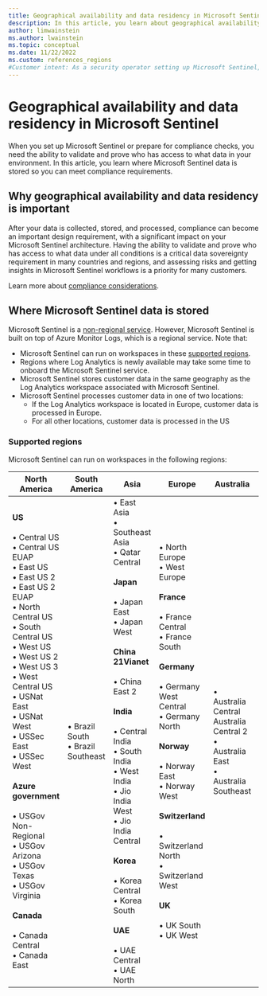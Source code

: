 ```yaml
---
title: Geographical availability and data residency in Microsoft Sentinel
description: In this article, you learn about geographical availability and data residency in Microsoft Sentinel.
author: limwainstein
ms.author: lwainstein
ms.topic: conceptual
ms.date: 11/22/2022
ms.custom: references_regions
#Customer intent: As a security operator setting up Microsoft Sentinel, I want to understand where data is stored, so I can meet compliance guidelines.
---
```


# Geographical availability and data residency in Microsoft Sentinel

When you set up Microsoft Sentinel or prepare for compliance checks, you need the ability to validate and prove who has access to what data in your environment. In this article, you learn where Microsoft Sentinel data is stored so you can meet compliance requirements.

## Why geographical availability and data residency is important

After your data is collected, stored, and processed, compliance can become an important design requirement, with a significant impact on your Microsoft Sentinel architecture. Having the ability to validate and prove who has access to what data under all conditions is a critical data sovereignty requirement in many countries and regions, and assessing risks and getting insights in Microsoft Sentinel workflows is a priority for many customers.

Learn more about [compliance considerations](best-practices-workspace-architecture.md#compliance-considerations).

## Where Microsoft Sentinel data is stored

Microsoft Sentinel is a [non-regional service](https://azure.microsoft.com/explore/global-infrastructure/data-residency/#overview). However, Microsoft Sentinel is built on top of Azure Monitor Logs, which is a regional service. Note that:

- Microsoft Sentinel can run on workspaces in these [supported regions](#supported-regions).
- Regions where Log Analytics is newly available may take some time to onboard the Microsoft Sentinel service.
- Microsoft Sentinel stores customer data in the same geography as the Log Analytics workspace associated with Microsoft Sentinel.
- Microsoft Sentinel processes customer data in one of two locations:
    - If the Log Analytics workspace is located in Europe, customer data is processed in Europe.
    - For all other locations, customer data is processed in the US

### Supported regions

Microsoft Sentinel can run on workspaces in the following regions:

|North America  |South America |Asia  |Europe  |Australia  |Africa |
|---------|---------|---------|---------|---------|---------|
|**US**<br><br>• Central US<br>• Central US EUAP<br>• East US<br>• East US 2<br>• East US 2 EUAP<br>• North Central US<br>• South Central US<br>• West US<br>• West US 2<br>• West US 3<br>• West Central US<br>• USNat East<br>• USNat West<br>• USSec East<br>• USSec West<br><br>**Azure government**<br><br>• USGov Non-Regional<br>• USGov Arizona<br>• USGov Texas<br>• USGov Virginia<br><br>**Canada**<br><br>• Canada Central<br>• Canada East    |• Brazil South<br>• Brazil Southeast |• East Asia<br>• Southeast Asia<br>• Qatar Central<br><br>**Japan**<br><br>• Japan East<br>• Japan West<br><br>**China 21Vianet**<br><br>• China East 2<br><br>**India**<br><br>• Central India<br>• South India<br>• West India<br>• Jio India West<br>• Jio India Central<br><br>**Korea**<br><br>• Korea Central<br>• Korea South<br><br>**UAE**<br><br>• UAE Central<br>• UAE North         |• North Europe<br>• West Europe<br><br>**France**<br><br>• France Central<br>• France South<br><br>**Germany**<br><br>• Germany West Central<br>• Germany North<br><br>**Norway**<br><br>• Norway East<br>• Norway West<br><br>**Switzerland**<br><br>• Switzerland North<br>• Switzerland West<br><br>**UK**<br><br>• UK South<br>• UK West	         |• Australia Central<br>Australia Central 2<br>• Australia East<br>• Australia Southeast	         |• South Africa North<br>• South Africa West	 |
